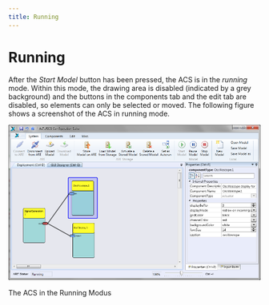 ```yaml
---
title: Running
---
```


# Running

After the _Start Model_ button has been pressed, the ACS is in the _running_ mode. Within this mode, the drawing area is disabled (indicated by a grey background) and the buttons in the components tab and the edit tab are disabled, so elements can only be selected or moved. The following figure shows a screenshot of the ACS in running mode.

![Screenshot: The ACS in the Running Modus](./img/Running_modus.png "Screenshot: The ACS in the Running Modus")

The ACS in the Running Modus
